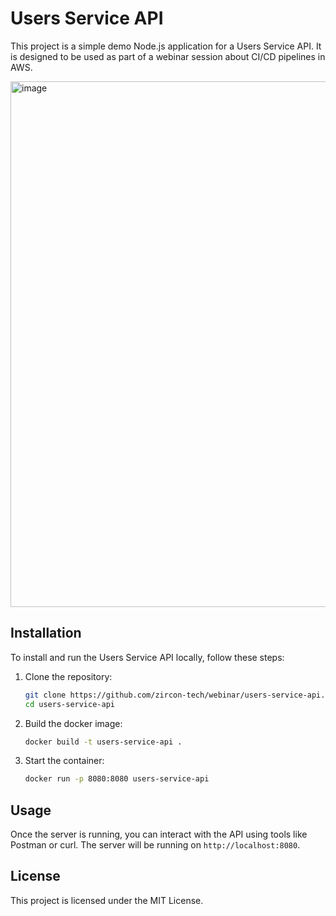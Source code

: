 # Users Service API

This project is a simple demo Node.js application for a Users Service API. It is designed to be used as part of a webinar session about CI/CD pipelines in AWS.

<img width="841" alt="image" src="https://github.com/user-attachments/assets/56a3053d-880d-4e5f-9531-49c1dfc860b5">


## Installation
To install and run the Users Service API locally, follow these steps:

1. Clone the repository:
    ```bash
    git clone https://github.com/zircon-tech/webinar/users-service-api.git
    cd users-service-api
    ```

2. Build the docker image:
    ```bash
    docker build -t users-service-api .
    ```

3. Start the container:
    ```bash
    docker run -p 8080:8080 users-service-api
    ```

## Usage
Once the server is running, you can interact with the API using tools like Postman or curl. The server will be running on `http://localhost:8080`.

## License
This project is licensed under the MIT License.
